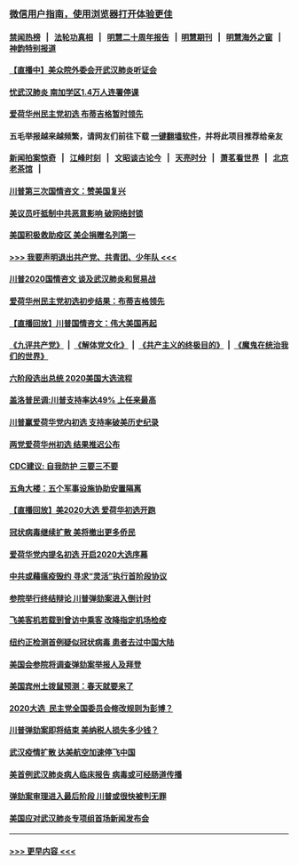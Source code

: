 ### [微信用户指南，使用浏览器打开体验更佳](https://github.com/gfw-breaker/banned-news1/blob/master/indexes/wechat-guide.md?t=0)
#### [禁闻热榜](热点新闻.md?t=0)  &nbsp;&nbsp;|&nbsp;&nbsp; [法轮功真相](https://github.com/gfw-breaker/truth/blob/master/README.md?t=0) &nbsp;&nbsp;|&nbsp;&nbsp; [明慧二十周年报告](https://github.com/gfw-breaker/mh-reports/blob/master/README.md?t=0) &nbsp;&nbsp;|&nbsp;&nbsp;[明慧期刊](https://github.com/gfw-breaker/mh-qikan) &nbsp;&nbsp;|&nbsp;&nbsp; [明慧海外之窗](https://github.com/gfw-breaker/mh-news/blob/master/README.md?t=0) &nbsp;&nbsp;|&nbsp;&nbsp; [神韵特别报道](https://github.com/gfw-breaker/mh-news/blob/master/shenyun.md?t=0)
#### [【直播中】美众院外委会开武汉肺炎听证会](../pages/prog203/a102770210.md?t=02060411) 
#### [忧武汉肺炎 南加学区1.4万人连署停课](../pages/prog203/a102770166.md?t=02060411) 
#### [爱荷华州民主党初选 布蒂吉格暂时领先](../pages/prog203/a102770142.md?t=02060411) 
#### 五毛举报越来越频繁，请网友们前往下载 [一键翻墙软件](https://github.com/gfw-breaker/ssr-accounts)，并将此项目推荐给亲友
#### [新闻拍案惊奇](https://github.com/gfw-breaker/banned-news1/blob/master/pages/link4.md) &nbsp;&nbsp;|&nbsp;&nbsp; [江峰时刻](https://github.com/gfw-breaker/banned-news1/blob/master/pages/link4.md) &nbsp;&nbsp;|&nbsp;&nbsp; [文昭谈古论今](https://github.com/gfw-breaker/banned-news1/blob/master/pages/link4.md) &nbsp;&nbsp;|&nbsp;&nbsp; [天亮时分](https://github.com/gfw-breaker/banned-news1/blob/master/pages/link4.md) &nbsp;&nbsp;|&nbsp;&nbsp; [萧茗看世界](https://github.com/gfw-breaker/banned-news1/blob/master/pages/link4.md) &nbsp;&nbsp;|&nbsp;&nbsp; [北京老茶馆](https://github.com/gfw-breaker/banned-news1/blob/master/pages/link4.md) &nbsp;&nbsp;|&nbsp;&nbsp; 
#### [川普第三次国情咨文：赞美国复兴](../pages/prog203/a102770133.md?t=02060411) 
#### [美议员吁抵制中共恶意影响 破网络封锁](../pages/prog203/a102770069.md?t=02060411) 
#### [美国积极救助疫区 美企捐赠名列第一](../pages/prog203/a102770023.md?t=02060411) 
#### [>>> 我要声明退出共产党、共青团、少年队 <<<](https://github.com/begood0513/goodnews/blob/master/quit/letter.md) 
#### [川普2020国情咨文 谈及武汉肺炎和贸易战](../pages/prog203/a102769813.md?t=02060411) 
#### [爱荷华州民主党初选初步结果：布蒂吉格领先](../pages/prog203/a102769463.md?t=02060411) 
#### [【直播回放】川普国情咨文：伟大美国再起](../pages/prog203/a102768464.md?t=02060411) 
#### [《九评共产党》](https://github.com/begood0513/9ping.md/blob/master/README.md) &nbsp;|&nbsp; [《解体党文化》](../../../../jtdwh.md/blob/master/README.md)  &nbsp;|&nbsp; [《共产主义的终极目的》](../../../../gczydzjmd.md/blob/master/README.md) &nbsp;|&nbsp; [《魔鬼在统治我们的世界》](../../../../mgztzwmdsj.md/blob/master/README.md) 
#### [六阶段选出总统 2020美国大选流程](../pages/prog203/a102769417.md?t=02060411) 
#### [盖洛普民调:川普支持率达49% 上任来最高](../pages/prog203/a102769331.md?t=02060411) 
#### [川普赢爱荷华党内初选 支持率破美历史纪录](../pages/prog203/a102769296.md?t=02060411) 
#### [两党爱荷华州初选 结果推迟公布](../pages/prog203/a102769256.md?t=02060411) 
#### [CDC建议: 自我防护 三要三不要](../pages/prog203/a102769261.md?t=02060411) 
#### [五角大楼：五个军事设施协助安置隔离](../pages/prog203/a102769237.md?t=02060411) 
#### [【直播回放】美2020大选 爱荷华初选开跑](../pages/prog203/a102768484.md?t=02060411) 
#### [冠状病毒继续扩散 美将撤出更多侨民](../pages/prog203/a102768407.md?t=02060411) 
#### [爱荷华党内提名初选 开启2020大选序幕](../pages/prog203/a102768451.md?t=02060411) 
#### [中共或藉瘟疫毁约 寻求“灵活”执行首阶段协议](../pages/prog203/a102768331.md?t=02060411) 
#### [参院举行终结辩论 川普弹劾案进入倒计时](../pages/prog203/a102768276.md?t=02060411) 
#### [飞美客机若载到曾访中乘客 改降指定机场检疫](../pages/prog203/a102767735.md?t=02060411) 
#### [纽约正检测首例疑似冠状病毒 患者去过中国大陆](../pages/prog203/a102767642.md?t=02060411) 
#### [美国会参院将调查弹劾案举报人及拜登](../pages/prog203/a102767546.md?t=02060411) 
#### [美国宾州土拨鼠预测：春天就要来了](../pages/prog203/a102767516.md?t=02060411) 
#### [2020大选  民主党全国委员会修改规则为彭博？](../pages/prog203/a102767512.md?t=02060411) 
#### [川普弹劾案即将结束 美纳税人损失多少钱？](../pages/prog203/a102767453.md?t=02060411) 
#### [武汉疫情扩散 达美航空加速停飞中国](../pages/prog203/a102767103.md?t=02060411) 
#### [美首例武汉肺炎病人临床报告 病毒或可经肠道传播](../pages/prog203/a102766898.md?t=02060411) 
#### [弹劾案审理进入最后阶段 川普或很快被判无罪](../pages/prog203/a102766981.md?t=02060411) 
#### [美国应对武汉肺炎专项组首场新闻发布会](../pages/prog203/a102766955.md?t=02060411) 

----
#### [ >>> 更早内容 <<< ](../indexes/prog203-earlier.md)
